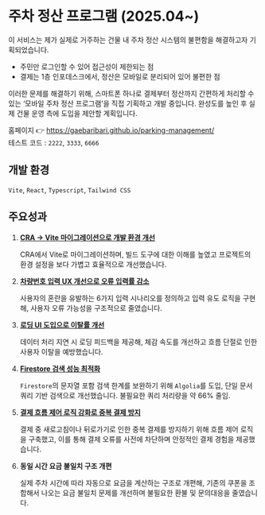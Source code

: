 # 주차 정산 프로그램 (2025.04~)

이 서비스는 제가 실제로 거주하는 건물 내 주차 정산 시스템의 불편함을 해결하고자 기획되었습니다.

- 주민만 로그인할 수 있어 접근성이 제한되는 점
- 결제는 1층 인포데스크에서, 정산은 모바일로 분리되어 있어 불편한 점

이러한 문제를 해결하기 위해, 스마트폰 하나로 결제부터 정산까지 간편하게 처리할 수 있는
‘모바일 주차 정산 프로그램’을 직접 기획하고 개발 중입니다.
완성도를 높인 후 실제 건물 운영 측에 도입을 제안할 계획입니다.

홈페이지 👉 https://gaebaribari.github.io/parking-management/<br/>
테스트 코드 : `2222`, `3333`, `6666`

## 개발 환경

`Vite`, `React`, `Typescript`, `Tailwind CSS`

## 주요성과

1. [**CRA → Vite 마이그레이션으로 개발 환경 개선**](https://velog.io/@gaebaribari/%EB%A7%88%EC%9D%B4%EA%B7%B8%EB%A0%88%EC%9D%B4%EC%85%98)

   CRA에서 Vite로 마이그레이션하며, 빌드 도구에 대한 이해를 높였고 프로젝트의 환경 설정을 보다 가볍고 효율적으로 개선했습니다.

2. [**차량번호 입력 UX 개선으로 오류 입력률 감소**](https://velog.io/@gaebaribari/%EC%82%AC%EC%9A%A9%EC%9E%90%EB%8A%94-%EC%9A%B0%EB%A6%AC%EA%B0%80-%EC%9D%98%EB%8F%84%ED%95%9C%EB%8C%80%EB%A1%9C-%EC%9B%80%EC%A7%81%EC%9D%B4%EC%A7%80-%EC%95%8A%EB%8A%94%EB%8B%A4)

   사용자의 혼란을 유발하는 6가지 입력 시나리오를 정의하고 입력 유도 로직을 구현해, 사용자 오류 가능성을 구조적으로 줄였습니다.

3. [**로딩 UI 도입으로 이탈률 개선**](https://velog.io/@gaebaribari/useState%EB%A1%9C-%EB%A1%9C%EB%94%A9-%EA%B8%B0%EB%8A%A5-%EA%B5%AC%ED%98%84%ED%95%98%EA%B8%B0)

   데이터 처리 지연 시 로딩 피드백을 제공해, 체감 속도를 개선하고 흐름 단절로 인한 사용자 이탈을 예방했습니다.

4. [**Firestore 검색 성능 최적화**](https://velog.io/@gaebaribari/Algolia)

   `Firestore`의 문자열 포함 검색 한계를 보완하기 위해 `Algolia`를 도입, 단일 문서 쿼리 기반 검색으로 개선했습니다. 불필요한 쿼리 처리량을 약 66% 줄임.

5. [**결제 흐름 제어 로직 강화로 중복 결제 방지**](https://velog.io/@gaebaribari/%EB%92%A4%EB%A1%9C%EA%B0%80%EA%B8%B0-%EB%88%84%EB%A5%B4%EB%A9%B4-%EA%B2%B0%EC%A0%9C-%EB%91%90-%EB%B2%88%EB%90%A8.-%EC%9D%B4%EB%9F%B0-%EC%8B%9D%EC%9C%BC%EB%A1%9C-%EB%A7%89%EB%8B%A4)

   결제 중 새로고침이나 뒤로가기로 인한 중복 결제를 방지하기 위해 흐름 제어 로직을 구축했고, 이를 통해 결제 오류를 사전에 차단하며 안정적인 결제 경험을 제공했습니다.

7. **동일 시간 요금 불일치 구조 개편**

   실제 주차 시간에 따라 자동으로 요금을 계산하는 구조로 개편해, 기존의 쿠폰을 조합해서 나오는 요금 불일치 문제를 개선하며 불필요한 환불 및 문의대응을 줄였습니다.
